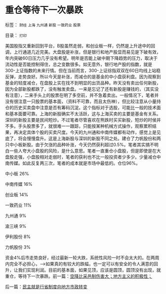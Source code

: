 # 重仓等待下一次暴跌

标签： `财经` `上海` `九州通` `新股` `一致药业` `股票` 

目录： `打印`

美国股指又重新回到平台，B股虽然走弱，和创业板一样，仍然是上升途中的回调，上行通道几近完美。大盘股是补涨，但是银行和地产股显而易见是下破有效，年内突破60日压力几乎没有希望。明年是否能上破中期下降趋势的压力，取决于流动性是否能控制得住，总之变数很多。如无意外，银行地产股的指数，就是300-上证指数的未来行情。但在当前而言，300-上证综指双双在60日均线上站稳反弹，走势良好。所以今天是补涨，而减仓的是基金的中小盘获利盘。因为观察到基金的轻度减仓，在盘股上实在找不到明显的出货品种。昨天没有卖出任何新股，因为全部新股都跌了，没有触发卖盘。一来是忘记了还有新股是赚钱的，（其实没有注意），二来手头上的股票在明了多空前，并不急着卖出。一般情况下，笔者并没有很注意一只股票的基本面，（资料不可靠，而且太伤神），但比较注意从小量持仓的历史买卖盘中注意是否有筹码沉淀。这个指标对于选股，可能比一般的技术面和基本面要可靠。上海的新股确实不太活跃，这与上海买卖的主要是基金有关系。深圳的新股主要是民间短炒。不过笔者尽管喜欢在熊跌时买买新股，短炒的时侯并不多。手头股票多了，就很难一一跟踪，只能按某种机械方式操作，观察累积结果，再决定具体个股的买卖尺度。今天的九州通和中南传媒都有动作，感觉上是见底了，将会慢慢盘升。这是上海新股与深圳的新股不同之处。建仓了力帆股份和两只中小板新股。由于欠涨的品种补涨，今天仍然获利超过0.5%。笔者其实搞不明白一些人夸大小盘股的风险，是什么意思。笔者一直重仓小盘股，但是即使是在大盘股走强，小盘股相对走弱时，笔者的获利也不比一般投资者少多少。少量减仓中南传媒。如此反复两三次，笔者的成本就是市场中最低的。仓位96%。

中小板 26%

中南传媒 16%

创业板 14%

一致药业 11%

九州通 9%

渝三峡 9%

伊利股份 8%

力帆股份 3%

资金4%后市走势良好，经过最新一轮大跌，系统性风险一时不会太大的。在两周内完全不必担心，——>如果真的有较大的跌幅，也一定可以有安全的令人满意的回升，让我们实现利润。目前的基本面，如果见顶，应该是圆顶，圆顶没有出现，就重仓，等待下一次暴跌。前一篇：[空降比采邑制伤害大；地方主义的积极性；](../../../2010/11/24/空降比采邑制伤害大；地方主义的积极性；.md)

后一篇：[民主就是行省制度向地方市政转变](../../../2010/11/25/民主就是行省制度向地方市政转变.md)